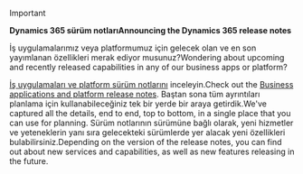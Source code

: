 > [!IMPORTANT]
> <span data-ttu-id="4e483-101">**Dynamics 365 sürüm notları**</span><span class="sxs-lookup"><span data-stu-id="4e483-101">**Announcing the Dynamics 365 release notes**</span></span>
>
> <span data-ttu-id="4e483-102">İş uygulamalarımız veya platformumuz için gelecek olan ve en son yayımlanan özellikleri merak ediyor musunuz?</span><span class="sxs-lookup"><span data-stu-id="4e483-102">Wondering about upcoming and recently released capabilities in any of our business apps or platform?</span></span> 
> 
> <span data-ttu-id="4e483-103">[İş uygulamaları ve platform sürüm notlarını](https://go.microsoft.com/fwlink/?linkid=2010158) inceleyin.</span><span class="sxs-lookup"><span data-stu-id="4e483-103">Check out the [Business applications and platform release notes](https://go.microsoft.com/fwlink/?linkid=2010158).</span></span> <span data-ttu-id="4e483-104">Baştan sona tüm ayrıntıları planlama için kullanabileceğiniz tek bir yerde bir araya getirdik.</span><span class="sxs-lookup"><span data-stu-id="4e483-104">We've captured all the details, end to end, top to bottom, in a single place that you can use for planning.</span></span> <span data-ttu-id="4e483-105">Sürüm notlarının sürümüne bağlı olarak, yeni hizmetler ve yeteneklerin yanı sıra gelecekteki sürümlerde yer alacak yeni özellikleri bulabilirsiniz.</span><span class="sxs-lookup"><span data-stu-id="4e483-105">Depending on the version of the release notes, you can find out about new services and capabilities, as well as new features releasing in the future.</span></span>
